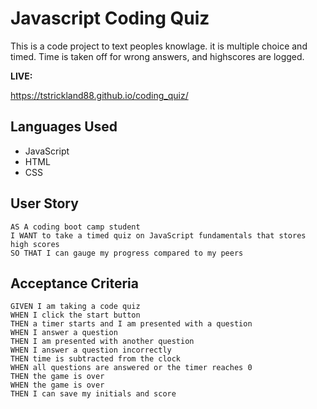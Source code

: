 # Javascript Coding Quiz

This is a code project to text peoples knowlage. it is multiple choice and timed.
Time is taken off for wrong answers, and highscores are logged. 

**LIVE:**

https://tstrickland88.github.io/coding_quiz/

## Languages Used

- JavaScript 
- HTML
- CSS


## User Story 

```
AS A coding boot camp student
I WANT to take a timed quiz on JavaScript fundamentals that stores high scores
SO THAT I can gauge my progress compared to my peers
```

## Acceptance Criteria

```
GIVEN I am taking a code quiz
WHEN I click the start button
THEN a timer starts and I am presented with a question
WHEN I answer a question
THEN I am presented with another question
WHEN I answer a question incorrectly
THEN time is subtracted from the clock
WHEN all questions are answered or the timer reaches 0
THEN the game is over
WHEN the game is over
THEN I can save my initials and score
```

